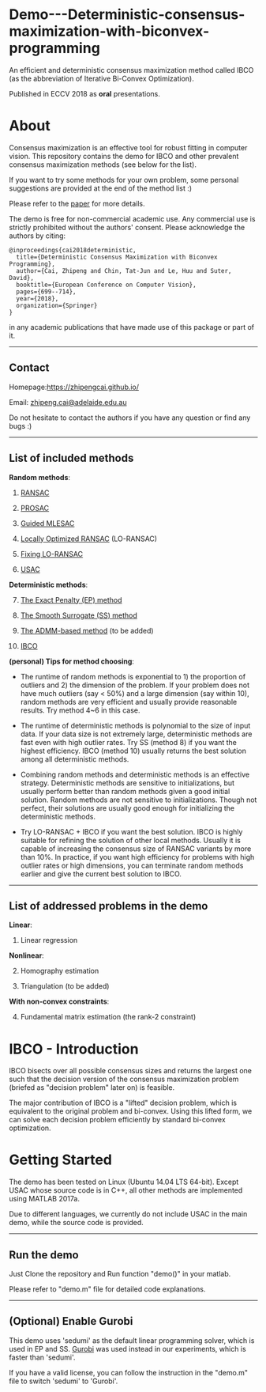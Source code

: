 # Demo---Deterministic-consensus-maximization-with-biconvex-programming

An efficient and deterministic consensus maximization method called IBCO (as the abbreviation of Iterative Bi-Convex Optimization). 

Published in ECCV 2018 as **oral** presentations.

About
=====

Consensus maximization is an effective tool for robust fitting in computer vision. This repository contains the demo for IBCO and other prevalent consensus maximization methods (see below for the list). 

If you want to try some methods for your own problem, some personal suggestions are provided at the end of the method list :)

Please refer to the [paper](https://arxiv.org/pdf/1807.09436.pdf) for more details.

The demo is free for non-commercial academic use. Any commercial use is strictly 
prohibited without the authors' consent. Please acknowledge the authors by citing:

```
@inproceedings{cai2018deterministic,
  title={Deterministic Consensus Maximization with Biconvex Programming},
  author={Cai, Zhipeng and Chin, Tat-Jun and Le, Huu and Suter, David},
  booktitle={European Conference on Computer Vision},
  pages={699--714},
  year={2018},
  organization={Springer}
}
```
in any academic publications that have made use of this package or part of it.

------------------------
Contact
------------------------

Homepage:https://zhipengcai.github.io/

Email: zhipeng.cai@adelaide.edu.au

Do not hesitate to contact the authors if you have any question or find any bugs :)

------------------------
List of included methods
------------------------

**Random methods**:

1. [RANSAC](http://delivery.acm.org/10.1145/360000/358692/p381-fischler.pdf?ip=129.127.229.14&id=358692&acc=ACTIVE%20SERVICE&key=65D80644F295BC0D%2E001A23AA3BABC648%2E4D4702B0C3E38B35%2E4D4702B0C3E38B35&__acm__=1543556593_784052ca099a175d04afeade036d626c)

2. [PROSAC](https://ieeexplore.ieee.org/document/1467271#full-text-section)

3. [Guided MLESAC](http://www.robots.ox.ac.uk/~lav/Papers/tordoff_murray_tpami2005/tordoff_murray_tpami2005.pdf)

4. [Locally Optimized RANSAC](http://cmp.felk.cvut.cz/~matas/papers/chum-dagm03.pdf) (LO-RANSAC)

5. [Fixing LO-RANSAC](http://cmp.felk.cvut.cz/software/LO-RANSAC/Lebeda-2012-Fixing_LORANSAC-BMVC.pdf)

6. [USAC](http://people.inf.ethz.ch/pomarc/pubs/RaguramPAMI13.pdf)

**Deterministic methods**:

7. [The Exact Penalty (EP) method](https://arxiv.org/pdf/1710.10003.pdf)

8. [The Smooth Surrogate (SS) method](https://link.springer.com/content/pdf/10.1007/978-3-319-78199-0_21.pdf)

9. [The ADMM-based method](http://bmvc2018.org/contents/papers/0568.pdf) (to be added)

10. [IBCO](https://arxiv.org/pdf/1807.09436.pdf) 

**(personal) Tips for method choosing**: 

+ The runtime of random methods is exponential to 1) the proportion of outliers and 2) the dimension of the problem. If your problem does not have much outliers (say < 50%) and a large dimension (say within 10), random methods are very efficient and usually provide reasonable results. Try method 4~6 in this case.

+ The runtime of deterministic methods is polynomial to the size of input data. If your data size is not extremely large, deterministic methods are fast even with high outlier rates. Try SS (method 8) if you want the highest efficiency. IBCO (method 10) usually returns the best solution among all deterministic methods.

+ Combining random methods and deterministic methods is an effective strategy. Deterministic methods are sensitive to initializations, but usually perform better than random methods given a good initial solution. Random methods are not sensitive to initializations. Though not perfect, their solutions are usually good enough for initializing the deterministic methods. 

+ Try LO-RANSAC + IBCO if you want the best solution. IBCO is highly suitable for refining the solution of other local methods. Usually it is capable of increasing the consensus size of RANSAC variants by more than 10%. In practice, if you want high efficiency for problems with high outlier rates or high dimensions, you can terminate random methods earlier and give the current best solution to IBCO. 

-----------------------------------------
List of addressed problems in the demo
-----------------------------------------

**Linear**:

1. Linear regression

**Nonlinear**:

2. Homography estimation

3. Triangulation (to be added)

**With non-convex constraints**:

4. Fundamental matrix estimation (the rank-2 constraint)

IBCO - Introduction
===================

IBCO bisects over all possible consensus sizes and returns the largest one such that the decision version of the consensus maximization problem (briefed as "decision problem" later on) is feasible. 

The major contribution of IBCO is a "lifted" decision problem, which is equivalent to the original problem and bi-convex. Using this lifted form, we can solve each decision problem efficiently by standard bi-convex optimization.

Getting Started
===============

The demo has been tested on Linux (Ubuntu 14.04 LTS 64-bit). Except USAC whose source code is in C++, all other methods are implemented using MATLAB 2017a. 

Due to different languages, we currently do not include USAC in the main demo, while the source code is provided.

-------------
Run the demo
-------------

Just Clone the repository and Run function "demo()" in your matlab.

Please refer to "demo.m" file for detailed code explanations.

------------------------
(Optional) Enable Gurobi
-------------------------

This demo uses 'sedumi' as the default linear programming solver, which is used in EP and SS. [Gurobi](http://www.gurobi.com/) was used instead in our experiments, which is faster than 'sedumi'. 

If you have a valid license, you can follow the instruction in the "demo.m" file to switch 'sedumi' to 'Gurobi'.


